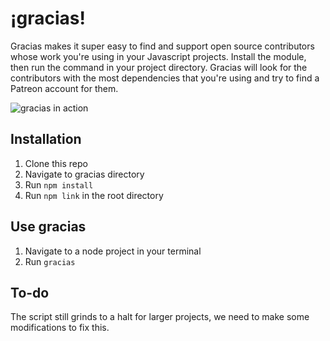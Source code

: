 # ¡gracias! 

Gracias makes it super easy to find and support open source contributors whose work you're using in your Javascript projects. Install the module, then run the command in your project directory. Gracias will look for the contributors with the most dependencies that you're using and try to find a Patreon account for them.

![gracias in action](https://github.com/builtbykrit/gracias/blob/master/gracias.gif?raw=true)

## Installation

1. Clone this repo
2. Navigate to gracias directory
3. Run `npm install`
4. Run `npm link` in the root directory

## Use gracias
1. Navigate to a node project in your terminal
2. Run `gracias`

## To-do
The script still grinds to a halt for larger projects, we need to make some modifications to fix this. 
